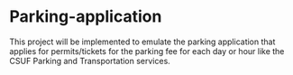 # Parking-application
This project will be implemented to emulate the parking application that applies for permits/tickets for the parking fee for each day or hour like the CSUF Parking and Transportation services.
